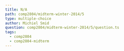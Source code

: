 ```yaml
---
title: N/A
path: comp2804/midterm-winter-2014/5
type: multiple-choice
author: Michiel Smid
question: comp2804/midterm-winter-2014/5/question.ts
tags:
  - comp2804
  - comp2804-midterm
---
```

